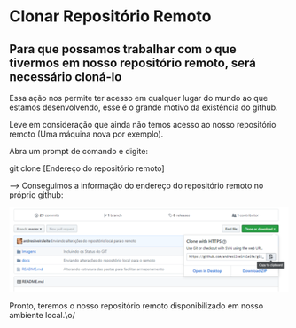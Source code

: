 # Clonar Repositório Remoto
## Para que possamos trabalhar com o que tivermos em nosso repositório remoto, será necessário cloná-lo

Essa ação nos permite ter acesso em qualquer lugar do mundo ao que estamos desenvolvendo, esse é o grande motivo da existência do github.

Leve em consideração que ainda não temos acesso ao nosso repositório remoto (Uma máquina nova por exemplo).

Abra um prompt de comando e digite:

git clone [Endereço do repositório remoto]  

--> Conseguimos a informação do endereço do repositório remoto no próprio github:

![Exemplo do Caminho:](/Imagens/exemploEnderecoGithub.png)

Pronto, teremos o nosso repositório remoto disponibilizado em nosso ambiente local.\o/



